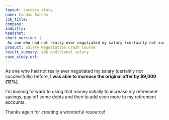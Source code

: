 ```yaml
---
layout: success_story
name: Candas Barnes
job_title: 
company: 
industry: 
headshot: 
short_version: |
 As one who had not really ever negotiated my salary (certainly not successfully) before, **I was able to increase the original offer by $9,000 (12%)**.
product: Salary Negotiation Crash Course
result_summary: $9k additional salary
case_study_url: 
---
```


As one who had not really ever negotiated my salary (certainly not successfully) before, **I was able to increase the original offer by $9,000 (12%)**.

I'm looking forward to using that money initially to increase my retirement savings, pay off some debts and then to add even more to my retirement accounts.

Thanks again for creating a wonderful resource!